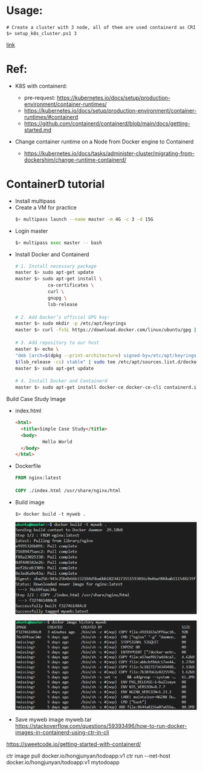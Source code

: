 # Usage:
```commandline
# Create a cluster with 3 node, all of them are used containerd as CRI
$> setup_k8s_cluster.ps1 3 
```
[link](../../chap03/README.md)


# Ref:
- K8S with containerd:
  - pre-request: https://kubernetes.io/docs/setup/production-environment/container-runtimes/
  - https://kubernetes.io/docs/setup/production-environment/container-runtimes/#containerd
  - https://github.com/containerd/containerd/blob/main/docs/getting-started.md

- Change container runtime on a Node from Docker engine to Containerd 
  - https://kubernetes.io/docs/tasks/administer-cluster/migrating-from-dockershim/change-runtime-containerd/


# ContainerD tutorial
- Install multipass
- Create a VM for practice
  ```bash
  $> multipass launch --name master -m 4G -c 3 -d 15G
  ```
- Login master
  ```bash
  $> multipass exec master -- bash
  ```
- Install Docker and Containerd
  ```bash
  # 1. Install necessary package
  master $> sudo apt-get update
  master $> sudo apt-get install \
              ca-certificates \
              curl \
              gnupg \
              lsb-release

  # 2. Add Docker’s official GPG key:
  master $> sudo mkdir -p /etc/apt/keyrings
  master $> curl -fsSL https://download.docker.com/linux/ubuntu/gpg | sudo gpg --dearmor -o /etc/apt/keyrings/docker.gpg

  # 3. Add repository to our host
  master $> echo \
  "deb [arch=$(dpkg --print-architecture) signed-by=/etc/apt/keyrings/docker.gpg] https://download.docker.com/linux/ubuntu \
  $(lsb_release -cs) stable" | sudo tee /etc/apt/sources.list.d/docker.list > /dev/null
  master $> sudo apt-get update

  # 4. Install Docker and Containerd
  master $> sudo apt-get install docker-ce docker-ce-cli containerd.io
  ```

Build Case Study Image
- index.html
  ```html
  <html>
    <title>Simple Case Study</title>
    <body>
            Hello World
    </body>
  </html>
  ```

- Dockerfile
  ```dockerfile
  FROM nginx:latest

  COPY ./index.html /usr/share/nginx/html
  ```
- Build image
  ```
  $> docker build -t myweb .
  ```
  ![docker_build](imgs/docker_build.PNG)

  ![docker_history](imgs/docker_history.PNG)
  

- Save myweb image myweb.tar
https://stackoverflow.com/questions/59393496/how-to-run-docker-images-in-containerd-using-ctr-in-cli

https://sweetcode.io/getting-started-with-containerd/


ctr image pull docker.io/hongjunyan/todoapp:v1
ctr run --net-host docker.io/hongjunyan/todoapp:v1 mytodoapp